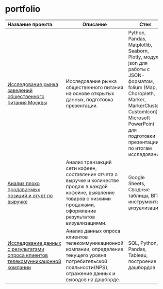 # portfolio

| Название проекта                                          | Описание                                                                                   | Стек               |
|:-------------------                                       |---------------------                                                                       | -------------------|
| [Исследование рынка заведений общественного питания Москвы](https://github.com/AlexandraBaburchenkova/portfolio/tree/main/Project1_opening%20of%20a%20coffee%20shop) | Исследование рынка общественного питания на основе открытых данных, подготовка презентации.| Python, Pandas, Matplotlib, Seaborn, Plotly, модуль json для работы с JSON-форматом, folium (Map, Choropleth, Marker, MarkerCluster, CustomIcon), Microsoft PowerPoint для подготовки презентации по итогам исследования |
| [Анализ плохо продаваемых позиций и отчет по выручке](https://github.com/AlexandraBaburchenkova/portfolio/tree/main/Project2_GoogleSheets)                                                        |Анализ транзакций сети кофеен, составление отчета о выручке и количестве продаж в каждой кофейне, выявление товаров с низкими продажами, оформление результатов визуализациями.             |Google Sheets, Сводные таблицы, ВПР, инструменты визуализации.|
| [Исследование данных с результатами опроса клиентов телекомунникацонной компании](https://github.com/AlexandraBaburchenkova/portfolio/tree/main/Project3_Telecom_opros) | Анализ данных опроса клиентов телекоммуникационной компании, определение текущего уровня потребительской лояльности(NPS), отражение данных и выводов на дашборде.                |SQL, Python, Pandas, Tableau, построение дашбордов     |

